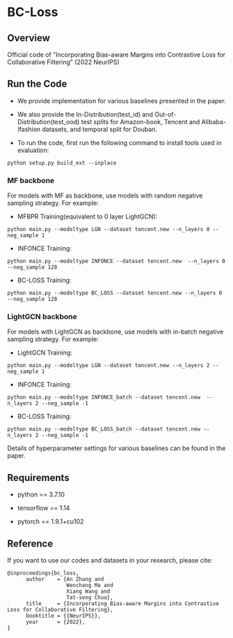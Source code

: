 # BC-Loss


## Overview

Official code of "Incorporating Bias-aware Margins into Contrastive Loss for Collaborative Filtering" (2022 NeurIPS)


## Run the Code

- We provide implementation for various baselines presented in the paper.

- We also provide the In-Distribution(test_id) and Out-of-Distribution(test_ood) test splits for Amazon-book, Tencent and Alibaba-Ifashion datasets, and temporal split for Douban.

- To run the code, first run the following command to install tools used in evaluation:
```
python setup.py build_ext --inplace
```


### MF backbone
For models with MF as backbone, use models with random negative sampling strategy. For example:

- MFBPR Training(equivalent to 0 layer LightGCN):

```
python main.py --modeltype LGN --dataset tencent.new --n_layers 0 --neg_sample 1
```

- INFONCE Training:

```
python main.py --modeltype INFONCE --dataset tencent.new  --n_layers 0 --neg_sample 128
```

- BC-LOSS Training:

```
python main.py --modeltype BC_LOSS --dataset tencent.new --n_layers 0 --neg_sample 128
```


### LightGCN backbone
For models with LightGCN as backbone, use models with in-batch negative sampling strategy. For example:

- LightGCN Training:

```
python main.py --modeltype LGN --dataset tencent.new --n_layers 2 --neg_sample 1
```

- INFONCE Training:

```
python main.py --modeltype INFONCE_batch --dataset tencent.new  --n_layers 2 --neg_sample -1
```

- BC-LOSS Training:

```
python main.py --modeltype BC_LOSS_batch --dataset tencent.new --n_layers 2 --neg_sample -1
```

Details of hyperparameter settings for various baselines can be found in the paper.


## Requirements

- python == 3.7.10

- tensorflow == 1.14

- pytorch == 1.9.1+cu102


## Reference
If you want to use our codes and datasets in your research, please cite:

```
@inproceedings{bc_loss,   
      author    = {An Zhang and
                   Wenchang Ma and 
                   Xiang Wang and 
                   Tat-seng Chua}, 
      title     = {Incorporating Bias-aware Margins into Contrastive Loss for Collaborative Filtering},  
      booktitle = {{NeurIPS}},  
      year      = {2022},   
}
```










